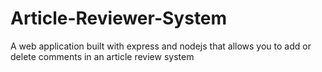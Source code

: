 # Article-Reviewer-System
A web application built with express and nodejs that allows you to add or delete comments in an article review system
